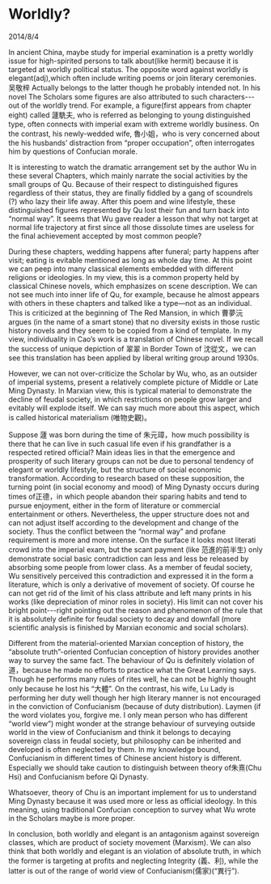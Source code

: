# Worldly?
2014/8/4

In ancient China, maybe study for imperial examination is a pretty worldly issue for high-spirited persons to talk about(like hermit) because it is targeted at worldly political status. The opposite word against worldly is elegant(adj),which often include writing poems or join literary ceremonies. 吴敬梓 Actually belongs to the latter though he probably intended not. In his novel The Scholars some figures are also attributed to such characters---out of the worldly trend.
For example, a figure(first appears from chapter eight) called 蘧駪夫, who is referred as belonging to  young distinguished type, often connects with imperial exam with extreme worldly business. On the contrast, his newly-wedded wife, 魯小姐，who is very concerned about the his husbands’ distraction from “proper occupation”, often interrogates him by questions of Confucian morale. 

It is interesting to watch the dramatic arrangement set by the author Wu in these several Chapters, which mainly narrate the social activities by the small groups of Qu. Because of their respect to distinguished figures regardless of their status, they are finally fiddled by a gang of scoundrels (?) who lazy their life away. After this poem and wine lifestyle, these distinguished figures represented by Qu lost their fun and turn back into “normal way”.  It seems that Wu gave reader a lesson that why not target at normal life trajectory at first since all those dissolute times are useless for the final achievement accepted by most common people?

During these chapters, wedding happens after funeral; party happens after visit; eating is evitable mentioned as long as whole day time. At this point we can peep into many classical elements embedded with different religions or ideologies.  In my view, this is a common property held by classical Chinese novels, which emphasizes on scene description. We can not see much into inner life of Qu, for example, because he almost appears with others in these chapters and talked like a type—not as an individual. This is criticized at the beginning of The Red Mansion, in which 曹夢沅 argues (in the name of a smart stone) that no diversity exists in those rustic history novels and they seem to be copied from a kind of template. In my view, individuality in Cao’s work is a translation of Chinese novel. If we recall the success of unique depiction of 翠翠 in Border Town of 沈從文，we can see this translation has been applied by liberal writing group around 1930s.

However, we can not over-criticize the Scholar by Wu, who, as an outsider of imperial systems, present a relatively complete picture of Middle or Late Ming Dynasty. In Marxian view, this is typical material to demonstrate the decline of feudal society, in which restrictions on people grow larger and evitably will explode itself. We can say much more about this aspect, which is called historical materialism (唯物史觀)。

Suppose 蘧 was born during the time of 朱元璋，how much possibility is there that he can live in such casual life even if his grandfather is a respected retired official? Main ideas lies in that the emergence and prosperity of such literary groups can not be due to personal tendency of elegant or worldly lifestyle, but the structure of social economic transformation. According to research based on these supposition, the turning point (in social economy and mood) of Ming Dynasty occurs during times of正德，in which people abandon their sparing habits and tend to pursue enjoyment, either in the form of literature or commercial entertainment or others. Nevertheless, the upper structure does not and can not adjust itself according to the development and change of the society. Thus the conflict between the “normal way” and profane requirement is more and more intense. On the surface it looks most literati crowd into the imperial exam, but the scant payment (like 范進的前半生) only demonstrate social basic contradiction can less and less be released by absorbing some people from lower class. As a member of feudal society, Wu sensitively perceived this contradiction and expressed it in the form a literature, which is only a derivative of movement of society. Of course he can not get rid of the limit of his class attribute and left many prints in his works (like depreciation of minor roles in society). His limit can not cover his bright point---right pointing out the reason and phenomenon of the rule that it is absolutely definite for feudal society to decay and downfall (more scientific analysis is finished by Marxian economic and social scholars).

Different from the material-oriented Marxian conception of history, the “absolute truth”-oriented Confucian conception of history provides another way to survey the same fact. The behaviour of Qu is definitely violation of 道，because he made no efforts to practice what the Great Learning says. Though he performs many rules of rites well, he can not be highly thought only because he lost his “大體”. On the contrast, his wife, Lu Lady is performing her duty well though her high literary manner is not encouraged in the conviction of Confucianism (because of duty distribution). Laymen (if the word violates you, forgive me. I only mean person who has different “world view”) might wonder at the strange behaviour of surveying outside world in the view of Confucianism and think it belongs to decaying sovereign class in feudal society, but philosophy can be inherited and developed is often neglected by them. In my knowledge bound, Confucianism in different times of Chinese ancient history is different. Especially we should take caution to distinguish between theory of朱熹(Chu Hsi) and Confucianism before Qi Dynasty.
   
Whatsoever, theory of Chu is an important implement for us to understand Ming Dynasty because it was used more or less as official ideology. In this meaning, using traditional Confucian conception to survey what Wu wrote in the Scholars maybe is more proper.

In conclusion, both worldly and elegant is an antagonism against sovereign classes, which are product of society movement (Marxism). We can also think that both worldly and elegant is an violation of absolute truth, in which the former is targeting at profits and neglecting Integrity (義、利), while the latter is out of the range of world view of Confucianism(儒家)(“異行”).    
